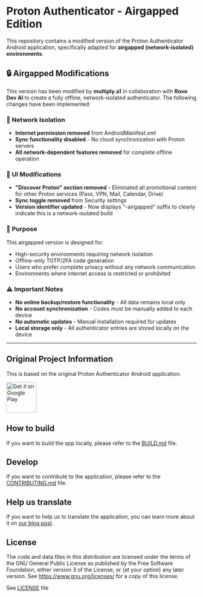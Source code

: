 # Proton Authenticator - Airgapped Edition

This repository contains a modified version of the Proton Authenticator Android application, specifically adapted for **airgapped (network-isolated) environments**.

## 🔒 Airgapped Modifications

This version has been modified by **multiply.a1** in collaboration with **Rovo Dev AI** to create a fully offline, network-isolated authenticator. The following changes have been implemented:

### 🚫 Network Isolation
- **Internet permission removed** from AndroidManifest.xml
- **Sync functionality disabled** - No cloud synchronization with Proton servers
- **All network-dependent features removed** for complete offline operation

### 🎨 UI Modifications
- **"Discover Proton" section removed** - Eliminated all promotional content for other Proton services (Pass, VPN, Mail, Calendar, Drive)
- **Sync toggle removed** from Security settings
- **Version identifier updated** - Now displays "-airgapped" suffix to clearly indicate this is a network-isolated build

### 🎯 Purpose
This airgapped version is designed for:
- High-security environments requiring network isolation
- Offline-only TOTP/2FA code generation
- Users who prefer complete privacy without any network communication
- Environments where internet access is restricted or prohibited

### ⚠️ Important Notes
- **No online backup/restore functionality** - All data remains local only
- **No account synchronization** - Codes must be manually added to each device
- **No automatic updates** - Manual installation required for updates
- **Local storage only** - All authenticator entries are stored locally on the device

---

## Original Project Information

This is based on the original Proton Authenticator Android application.

[<img src="https://play.google.com/intl/en_us/badges/images/generic/en-play-badge.png"
alt="Get it on Google Play"
height="80">](https://play.google.com/store/apps/details?id=proton.android.authenticator)

## How to build

If you want to build the app locally, please refer to the [BUILD.md](./docs/public/BUILD.md) file.

## Develop

If you want to contribute to the application, please refer to the [CONTRIBUTING.md](CONTRIBUTING.md) file.

## Help us translate

If you want to help us to translate the application, you can learn more about it on [our blog post](https://proton.me/blog/translation-community).

## License

The code and data files in this distribution are licensed under the terms of the GNU General Public License as published by the Free Software Foundation, either version 3 of the License, or (at your option) any later version. See <https://www.gnu.org/licenses/> for a copy of this license.

See [LICENSE](LICENSE) file

